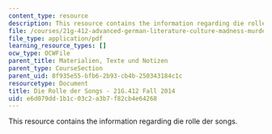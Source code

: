 ```yaml
---
content_type: resource
description: This resource contains the information regarding die rolle der songs.
file: /courses/21g-412-advanced-german-literature-culture-madness-murder-mysteries-fall-2014/e6d079dd1b1c03c2a3b7f82cb4e64268_MIT21G_412F14_Wo7-9_3go.pdf
file_type: application/pdf
learning_resource_types: []
ocw_type: OCWFile
parent_title: Materialien, Texte und Notizen
parent_type: CourseSection
parent_uid: 8f935e55-bfb6-2b93-cb4b-250343184c1c
resourcetype: Document
title: Die Rolle der Songs - 21G.412 Fall 2014
uid: e6d079dd-1b1c-03c2-a3b7-f82cb4e64268
---
```

This resource contains the information regarding die rolle der songs.

